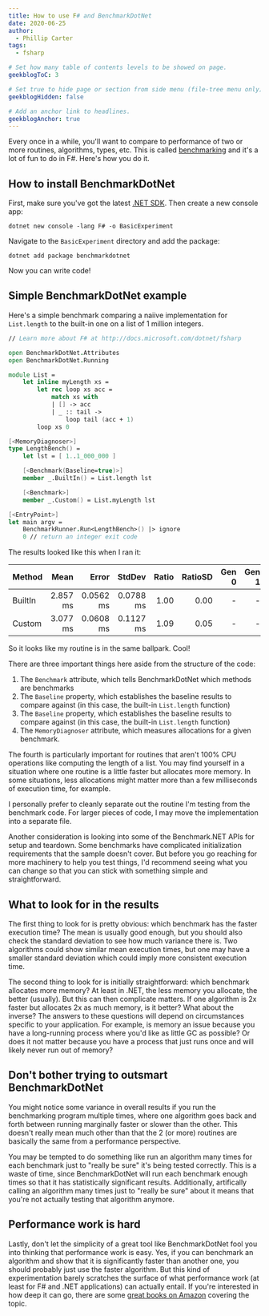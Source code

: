 ```yaml
---
title: How to use F# and BenchmarkDotNet
date: 2020-06-25
author:
  - Phillip Carter
tags:
  - fsharp

# Set how many table of contents levels to be showed on page.
geekblogToC: 3

# Set true to hide page or section from side menu (file-tree menu only).
geekblogHidden: false

# Add an anchor link to headlines.
geekblogAnchor: true
---
```


Every once in a while, you'll want to compare to performance of two or more routines, algorithms, types, etc. This is called [benchmarking](https://en.wikipedia.org/wiki/Benchmarking) and it's a lot of fun to do in F#. Here's how you do it.

## How to install BenchmarkDotNet

First, make sure you've got the latest [.NET SDK](https://dotnet.microsoft.com/download). Then create a new console app:

```console
dotnet new console -lang F# -o BasicExperiment
```

Navigate to the `BasicExperiment` directory and add the package:

```console
dotnet add package benchmarkdotnet
```

Now you can write code!

## Simple BenchmarkDotNet example

Here's a simple benchmark comparing a naiive implementation for `List.length` to the built-in one on a list of 1 million integers.

```fsharp
// Learn more about F# at http://docs.microsoft.com/dotnet/fsharp

open BenchmarkDotNet.Attributes
open BenchmarkDotNet.Running

module List =
    let inline myLength xs =
        let rec loop xs acc =
            match xs with
            | [] -> acc
            | _ :: tail ->
                loop tail (acc + 1)
        loop xs 0

[<MemoryDiagnoser>]
type LengthBench() =
    let lst = [ 1..1_000_000 ]

    [<Benchmark(Baseline=true)>]
    member _.BuiltIn() = List.length lst

    [<Benchmark>]
    member _.Custom() = List.myLength lst

[<EntryPoint>]
let main argv =
    BenchmarkRunner.Run<LengthBench>() |> ignore
    0 // return an integer exit code
```

The results looked like this when I ran it:

|  Method |     Mean |     Error |    StdDev | Ratio | RatioSD | Gen 0 | Gen 1 | Gen 2 | Allocated |
|-------- |---------:|----------:|----------:|------:|--------:|------:|------:|------:|----------:|
| BuiltIn | 2.857 ms | 0.0562 ms | 0.0788 ms |  1.00 |    0.00 |     - |     - |     - |         - |
|  Custom | 3.077 ms | 0.0608 ms | 0.1127 ms |  1.09 |    0.05 |     - |     - |     - |         - |

So it looks like my routine is in the same ballpark. Cool!

There are three important things here aside from the structure of the code:

1. The `Benchmark` attribute, which tells BenchmarkDotNet which methods are benchmarks
2. The `Baseline` property, which establishes the baseline results to compare against (in this case, the built-in `List.length` function)
3. The `Baseline` property, which establishes the baseline results to compare against (in this case, the built-in `List.length` function)
4. The `MemoryDiagnoser` attribute, which measures allocations for a given benchmark.

The fourth is particularly important for routines that aren't 100% CPU operations like computing the length of a list. You may find yourself in a situation where one routine is a little faster but allocates more memory. In some situations, less allocations might matter more than a few milliseconds of execution time, for example.

I personally prefer to cleanly separate out the routine I'm testing from the benchmark code. For larger pieces of code, I may move the implementation into a separate file.

Another consideration is looking into some of the Benchmark.NET APIs for setup and teardown. Some benchmarks have complicated initialization requirements that the sample doesn't cover. But before you go reaching for more machinery to help you test things, I'd recommend seeing what you can change so that you can stick with something simple and straightforward.

## What to look for in the results

The first thing to look for is pretty obvious: which benchmark has the faster execution time? The mean is usually good enough, but you should also check the standard deviation to see how much variance there is. Two algorithms could show similar mean execution times, but one may have a smaller standard deviation which could imply more consistent execution time.

The second thing to look for is initially straightforward: which benchmark allocates more memory? At least in .NET, the less memory you allocate, the better (usually). But this can then complicate matters. If one algorithm is 2x faster but allocates 2x as much memory, is it better? What about the inverse? The answers to these questions will depend on circumstances specific to your application. For example, is memory an issue because you have a long-running process where you'd like as little GC as possible? Or does it not matter because you have a process that just runs once and will likely never run out of memory?

## Don't bother trying to outsmart BenchmarkDotNet

You might notice some variance in overall results if you run the benchmarking program multiple times, where one algorithm goes back and forth between running marginally faster or slower than the other. This doesn't really mean much other than that the 2 (or more) routines are basically the same from a performance perspective.

You may be tempted to do something like run an algorithm many times for each benchmark just to "really be sure" it's being tested correctly. This is a waste of time, since BenchmarkDotNet will run each benchmark enough times so that it has statistically significant results. Additionally, artifically calling an algorithm many times just to "really be sure" about it means that you're not actually testing that algorithm anymore.

## Performance work is hard

Lastly, don't let the simplicity of a great tool like BenchmarkDotNet fool you into thinking that performance work is easy. Yes, if you can benchmark an algorithm and show that it is significantly faster than another one, you should probably just use the faster algorithm. But this kind of experimentation barely scratches the surface of what performance work (at least for F# and .NET applications) can actually entail. If you're interested in how deep it can go, there are some [great books on Amazon](https://www.amazon.com/s?k=.NET+performance&ref=nb_sb_noss_2) covering the topic.
